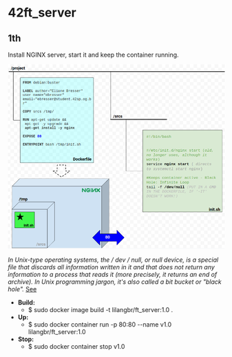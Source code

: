 # 42ft_server

<h2>1th</h2>

Install NGINX server, start it and keep the container running.

![1th](readme_images/1.png)

_In Unix-type operating systems, the / dev / null, or null device, is a special file that discards all information written in it and that does not return any information to a process that reads it (more precisely, it returns an end of archive). In Unix programming jargon, it's also called a bit bucket or "black hole"._ [See](https://pt.wikipedia.org/wiki/Dispositivo_nulo)

* <b>Build:</b> 
  * $ sudo docker image build -t lilangbr/ft_server:1.0 .
* <b>Up:</b>    
  * $ sudo docker container run -p 80:80 --name v1.0 lilangbr/ft_server:1.0
* <b>Stop:</b>    
  * $ sudo docker container stop v1.0
